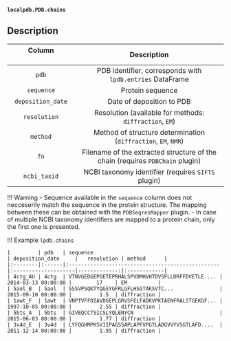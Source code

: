 **`localpdb.PDB.chains`**

## Description

| Column &nbsp;&nbsp;&nbsp;&nbsp;&nbsp;&nbsp;&nbsp;&nbsp;&nbsp;&nbsp;&nbsp;&nbsp;&nbsp;&nbsp;&nbsp;&nbsp;&nbsp;&nbsp;&nbsp;&nbsp;&nbsp;&nbsp;            | Description                             |
|:---------------------:|:---------------------------------------:|
| `pdb`                 | PDB identifier, corresponds with `lpdb.entries` DataFrame    |
| `sequence`            | Protein sequence     |
| `deposition_date`     | Date of deposition to PDB               |
| `resolution`          | Resolution (available for methods: `diffraction`, `EM`)        |
| `method`              | Method of structure determination (`diffraction`, `EM`, `NMR`) |
| `fn`                  | Filename of the extracted structure of the chain (requires `PDBChain` plugin) |
| `ncbi_taxid`          | NCBI taxonomy identifier (requires `SIFTS` plugin)  |

!!! Warning
    - Sequence available in the `sequence` column does not necceserily match the sequence in the protein structure. The mapping between these can be obtained with the `PDBSeqresMapper` plugin.
    - In case of multiple NCBI taxonomy identifiers are mapped to a protein chain, only the first one is presented.


!!! Example
    `lpdb.chains`

    |         | pdb   | sequence                                                                                                                                                                                                                                               | deposition_date     |   resolution | method      |
    |:--------|:------|:-------------------------------------------------|:--------------------|-------------:|:------------|
    | 4ctg_AU | 4ctg  | VTNVGEDGEPGETEPRHALSPVDMHVHTDVSFLLDRFFDVETLE.... | 2014-03-13 00:00:00 |        17    | EM          |
    | 5aol_B  | 5aol  | SSSVPSQKTYQGSYGFRLGFLHSGTAKSVTC...               | 2015-09-10 00:00:00 |         1.5  | diffraction |
    | 1awt_F  | 1awt  | VNPTVFFDIAVDGEPLGRVSFELFADKVPKTAENFRALSTGEKGF... | 1997-10-05 00:00:00 |         2.55 | diffraction |
    | 5bts_A  | 5bts  | GIVEQCCTSICSLYQLENYCN                            | 2015-06-03 00:00:00 |         1.77 | diffraction |
    | 3v4d_E  | 3v4d  | LYFQGHMPKSVIIPAGSSAPLAPFVPGTLADGVVYVSGTLAFD....  | 2011-12-14 00:00:00 |         1.95 | diffraction |

